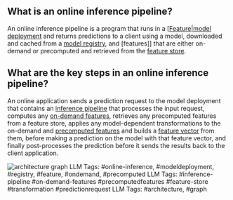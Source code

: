 **What is an online inference pipeline?**
-----------------------------------------

An online inference pipeline is a program that runs in a [[Feature|model deployment](https://www.hopsworks.ai/dictionary/model-deployment) and returns predictions to a client using a model, downloaded and cached from a [model registry](https://www.hopsworks.ai/dictionary/model-registry), and [features]] that are either on-demand or precomputed and retrieved from the [feature store](https://www.hopsworks.ai/dictionary/feature-store).

**What are the key steps in an online inference pipeline?**
-----------------------------------------------------------

An online application sends a prediction request to the model deployment that contains an [inference pipeline](https://www.hopsworks.ai/dictionary/inference-pipeline) that processes the input request, computes any [on-demand features](https://www.hopsworks.ai/dictionary/on-demand-features), retrieves any precomputed features from a feature store, applies any model-dependent transformations to the on-demand and [precomputed features](http://www.hopsworks.ai/dictionary/precomputed-features) and builds a [feature vector](https://www.hopsworks.ai/dictionary/feature-vector) from them, before making a prediction on the model with that feature vector, and finally post-processes the prediction before it sends the results back to the client application.

![architecture graph](https://assets.website-files.com/618399cd49d125734c8dec95/6436a6a3eec4f7e18b8815e4_Z_f7JmXO7IkqoA7J3I8R-RTeiGE33RYmXFzhxe2Se3N10IA0hm2VN0Xc8EzTTTAUojNlnJJZK0Khv2KnryJuDX3QQUvg-5vIjgvnJOykDkDa5jCYm4HaACcDYI4Gu6shCCKs0f9mpGpPV-Oz8MwA_Q.png)
LLM Tags:  #online-inference, #modeldeployment, #registry, #feature, #ondemand, #precomputed
LLM Tags:  #inference-pipeline #on-demand-features #precomputedfeatures #feature-store #transformation #predictionrequest
LLM Tags:  #architecture, #graph